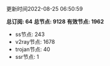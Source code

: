 更新时间2022-08-25 06:50:59

**总订阅: 64**
**总节点: 9128**
**有效节点: 1962**
- ss节点: 243
- v2ray节点: 1678
- trojan节点: 40
- ssr节点: 1
